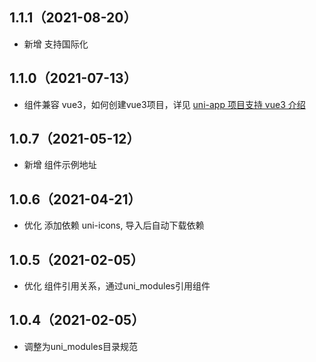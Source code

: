 ## 1.1.1（2021-08-20）
- 新增 支持国际化
## 1.1.0（2021-07-13）
- 组件兼容 vue3，如何创建vue3项目，详见 [uni-app 项目支持 vue3 介绍](https://ask.dcloud.net.cn/article/37834)
## 1.0.7（2021-05-12）
- 新增 组件示例地址
## 1.0.6（2021-04-21）
- 优化 添加依赖 uni-icons, 导入后自动下载依赖
## 1.0.5（2021-02-05）
- 优化 组件引用关系，通过uni_modules引用组件

## 1.0.4（2021-02-05）
- 调整为uni_modules目录规范
